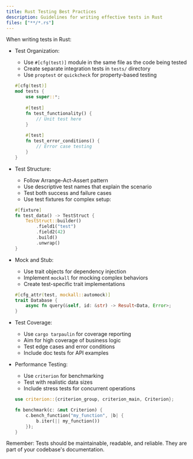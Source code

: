 ```yaml
---
title: Rust Testing Best Practices
description: Guidelines for writing effective tests in Rust
files: ["**/*.rs"]
---
```


When writing tests in Rust:

- Test Organization:
  - Use `#[cfg(test)]` module in the same file as the code being tested
  - Create separate integration tests in `tests/` directory
  - Use `proptest` or `quickcheck` for property-based testing
  ```rust
  #[cfg(test)]
  mod tests {
      use super::*;
      
      #[test]
      fn test_functionality() {
          // Unit test here
      }
      
      #[test]
      fn test_error_conditions() {
          // Error case testing
      }
  }
  ```

- Test Structure:
  - Follow Arrange-Act-Assert pattern
  - Use descriptive test names that explain the scenario
  - Test both success and failure cases
  - Use test fixtures for complex setup:
  ```rust
  #[fixture]
  fn test_data() -> TestStruct {
      TestStruct::builder()
          .field1("test")
          .field2(42)
          .build()
          .unwrap()
  }
  ```

- Mock and Stub:
  - Use trait objects for dependency injection
  - Implement `mockall` for mocking complex behaviors
  - Create test-specific trait implementations
  ```rust
  #[cfg_attr(test, mockall::automock)]
  trait Database {
      async fn query(&self, id: &str) -> Result<Data, Error>;
  }
  ```

- Test Coverage:
  - Use `cargo tarpaulin` for coverage reporting
  - Aim for high coverage of business logic
  - Test edge cases and error conditions
  - Include doc tests for API examples

- Performance Testing:
  - Use `criterion` for benchmarking
  - Test with realistic data sizes
  - Include stress tests for concurrent operations
  ```rust
  use criterion::{criterion_group, criterion_main, Criterion};
  
  fn benchmark(c: &mut Criterion) {
      c.bench_function("my_function", |b| {
          b.iter(|| my_function())
      });
  }
  ```

Remember: Tests should be maintainable, readable, and reliable. They are part of your codebase's documentation. 